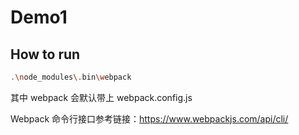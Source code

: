 # Demo1

## How to run

```bash
.\node_modules\.bin\webpack
```

其中 webpack 会默认带上 webpack.config.js

Webpack 命令行接口参考链接：https://www.webpackjs.com/api/cli/
